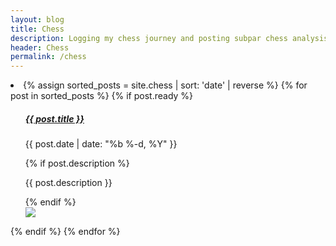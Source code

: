 ```yaml
---
layout: blog
title: Chess
description: Logging my chess journey and posting subpar chess analysis
header: Chess
permalink: /chess
---
```


<div class="post-list"> 
    <li class="post-meta">
        {% assign sorted_posts = site.chess | sort: 'date' | reverse %}
        {% for post in sorted_posts %}
            {% if post.ready %}
            <ul>
                <div class="container">
                    <div class="row"> 
                        <div class="col-8">
                            <h5 class="font-weight-bold"><a href="{{ post.url }}"> {{ post.title }}</a></h5>
                            <p> {{ post.date | date: "%b %-d, %Y" }} </p>
                            {% if post.description %}
                            <p> {{ post.description }} </p>
                            {% endif %}
                        </div>
                        <div class="col">
                            <img class="img-fluid z-depth-1 rounded" src="{{ post.icon | prepend: '/assets/images/chess/' | relative_url }}">
                        </div>
                    </div>
                </div>
            </ul>
            {% endif %}
        {% endfor %}
    </li>
</div>
